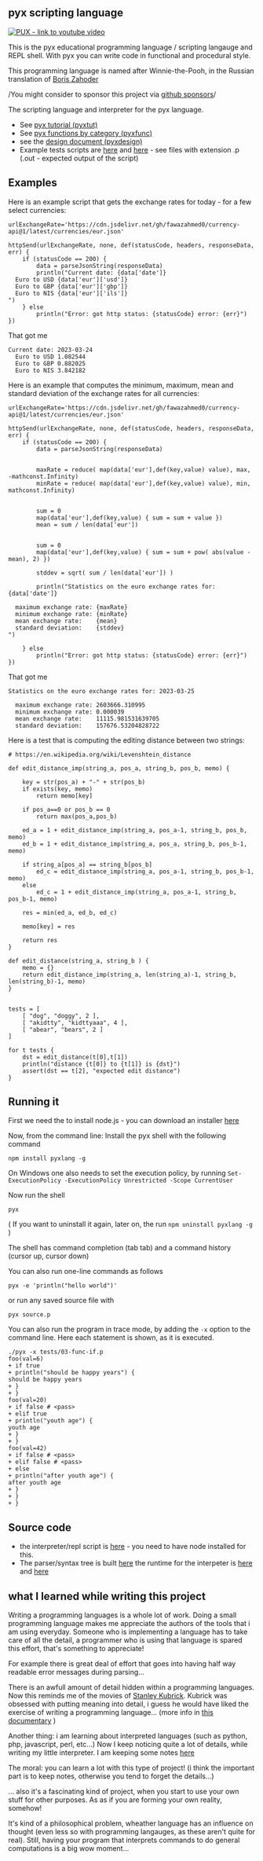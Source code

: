 ## pyx scripting language

[<img alt="PUX - link to youtube video" src="notes/pux.jpg" />](https://www.youtube.com/watch?v=l3yhBEQlH_Y) 

This is the pyx educational programming language / scripting langauge and REPL shell.  With pyx you can write code in functional and procedural style.

This programming language is named after Winnie-the-Pooh, in the Russian translation of [Boris Zahoder](https://en.wikipedia.org/wiki/Boris_Zakhoder)

/You might consider to sponsor this project via [github sponsors](https://github.com/sponsors/MoserMichael)/

The scripting language and interpreter for the pyx language.  

- See [pyx tutorial (pyxtut)](PYXTUT.md)
- See [pyx functions by category (pyxfunc)](PYXFUNC.md)
- see the [design document (pyxdesign)](PYXDESIGN.md)
- Example tests scripts are [here](https://github.com/MoserMichael/jscriptparse/tree/main/tests) and [here](https://github.com/MoserMichael/jscriptparse/tree/main/leetcode) - see files with extension .p (.out - expected output of the script)

## Examples

Here is an example script that gets the exchange rates for today - for a few select currencies: 

```
urlExchangeRate='https://cdn.jsdelivr.net/gh/fawazahmed0/currency-api@1/latest/currencies/eur.json'

httpSend(urlExchangeRate, none, def(statusCode, headers, responseData, err) {
    if (statusCode == 200) {
        data = parseJsonString(responseData)
        println("Current date: {data['date']}
  Euro to USD {data['eur']['usd']}
  Euro to GBP {data['eur']['gbp']}
  Euro to NIS {data['eur']['ils']}
")
    } else
        println("Error: got http status: {statusCode} error: {err}")
})
```

That got me 

```
Current date: 2023-03-24
  Euro to USD 1.082544
  Euro to GBP 0.882025
  Euro to NIS 3.842182
```

Here is an example that computes the minimum, maximum, mean and standard deviation of the exchange rates for all currencies:

```
urlExchangeRate='https://cdn.jsdelivr.net/gh/fawazahmed0/currency-api@1/latest/currencies/eur.json'

httpSend(urlExchangeRate, none, def(statusCode, headers, responseData, err) {
    if (statusCode == 200) {
        data = parseJsonString(responseData)


        maxRate = reduce( map(data['eur'],def(key,value) value), max, -mathconst.Infinity)
        minRate = reduce( map(data['eur'],def(key,value) value), min, mathconst.Infinity)


        sum = 0
        map(data['eur'],def(key,value) { sum = sum + value })
        mean = sum / len(data['eur'])


        sum = 0
        map(data['eur'],def(key,value) { sum = sum + pow( abs(value - mean), 2) })

        stddev = sqrt( sum / len(data['eur']) )

        println("Statistics on the euro exchange rates for: {data['date']}

  maximum exchange rate: {maxRate}
  minimum exchange rate: {minRate}
  mean exchange rate:    {mean}
  standard deviation:    {stddev}
")

    } else
        println("Error: got http status: {statusCode} error: {err}")
})
```

That got me

```
Statistics on the euro exchange rates for: 2023-03-25

  maximum exchange rate: 2603666.310995
  minimum exchange rate: 0.000039
  mean exchange rate:    11115.981531639705
  standard deviation:    157676.53204828722
```

Here is a test that is computing the editing distance between two strings:

```
# https://en.wikipedia.org/wiki/Levenshtein_distance

def edit_distance_imp(string_a, pos_a, string_b, pos_b, memo) {

    key = str(pos_a) + "-" + str(pos_b)
    if exists(key, memo)
        return memo[key]

    if pos_a==0 or pos_b == 0
        return max(pos_a,pos_b)

    ed_a = 1 + edit_distance_imp(string_a, pos_a-1, string_b, pos_b, memo)
    ed_b = 1 + edit_distance_imp(string_a, pos_a, string_b, pos_b-1, memo) 

    if string_a[pos_a] == string_b[pos_b]
        ed_c = edit_distance_imp(string_a, pos_a-1, string_b, pos_b-1, memo) 
    else 
        ed_c = 1 + edit_distance_imp(string_a, pos_a-1, string_b, pos_b-1, memo) 

    res = min(ed_a, ed_b, ed_c)

    memo[key] = res

    return res
}

def edit_distance(string_a, string_b ) {
    memo = {}
    return edit_distance_imp(string_a, len(string_a)-1, string_b, len(string_b)-1, memo)
}


tests = [
    [ "dog", "doggy", 2 ],
    [ "akidtty", "kidttyaaa", 4 ],
    [ "abear", "bears", 2 ]
]
 
for t tests {
    dst = edit_distance(t[0],t[1])
    println("distance {t[0]} to {t[1]} is {dst}")
    assert(dst == t[2], "expected edit distance")
}    
```


## Running it

First we need the to install node.js - you can download an installer [here](https://nodejs.org/en/download/)

Now, from the command line: Install the pyx shell with the following command 

```npm install pyxlang -g```

On Windows one also needs to set the execution policy, by running ```Set-ExecutionPolicy -ExecutionPolicy Unrestricted -Scope CurrentUser``` 

Now run the shell 

```pyx```

( If you want to uninstall it again, later on, the run ```npm uninstall pyxlang -g``` )

The shell has command completion (tab tab) and a command history (cursor up, cursor down) 

You can also run one-line commands as follows

```
pyx -e 'println("hello world")'
```

or run any saved source file with

```
pyx source.p
```

You can also run the program in trace mode, by adding the ```-x``` option to the command line. Here each statement is shown, as it is executed.

```
./pyx -x tests/03-func-if.p
foo(val=6)
+ if true
+ println("should be happy years") {
should be happy years
+ }
+ }
foo(val=20)
+ if false # <pass>
+ elif true
+ println("youth age") {
youth age
+ }
+ }
foo(val=42)
+ if false # <pass>
+ elif false # <pass>
+ else
+ println("after youth age") {
after youth age
+ }
+ }
+ }
```

## Source code 

- the interpreter/repl script is [here](https://github.com/MoserMichael/jscriptparse/blob/main/pyx) - you need to have node installed for this.
- The parser/syntax tree is built [here](https://github.com/MoserMichael/jscriptparse/blob/main/scripty.js) the runtime for the interpeter is [here](https://github.com/MoserMichael/jscriptparse/blob/main/rt.js) and [here](https://github.com/MoserMichael/jscriptparse/blob/main/rtbase.js) 


## what I learned while writing this project

Writing a programming languages is a whole lot of work. Doing a small programming language makes me appreciate the authors of the tools that i am using everyday. Someone who is implementing a language has to take care of all the detail, a programmer who is using that language is spared this effort, that's something to appreciate!

For example there is great deal of effort that goes into having half way readable error messages during parsing...

There is an awfull amount of detail hidden within a programming languages. Now this reminds me of the movies of [Stanley Kubrick](https://en.wikipedia.org/wiki/Stanley_Kubrick). Kubrick was obsessed with putting meaning into detail, i guess he would have liked the exercise of writing a programming language... (more info in [this documentary](https://www.youtube.com/watch?v=h8t5JFeoesk) )

Another thing: i am learning about interpreted languages (such as python, php, javascript, perl, etc...) 
Now I keep noticing quite a lot of details, while writing my little interpreter. I am keeping some notes [here](https://github.com/MoserMichael/jscriptparse/blob/main/notes/notes.txt)

The moral: you can learn a lot with this type of project! (i think the important part is to keep notes, otherwise you tend to forget the details...)

... also it's a fascinating kind of project, when you start to use your own stuff for other purposes. As as if you are forming your own reality, somehow!

It's kind of a philosophical problem, wheather language has an influence on thought (even less so with programming langauges, as these aren't quite for real). Still, having your program that interprets commands to do general computations is a big wow moment...
